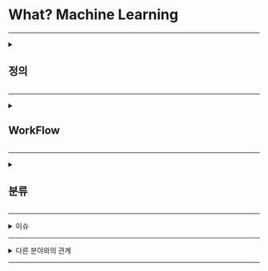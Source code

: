 # What? Machine Learning

---

<details><summary><h2>정의</h2></summary>

### 정의
- 컴퓨터 프로그램이 주어진 데이터를 통해 데이터 처리 경험을 훈련함으로써 정보 처리 능력을 향상시키는 행위

- 설명변수 X와 반응변수 Y에 대하여, 두 변수 간 상관관계를 서술한 수식을 찾는 능력을 향상시키는 행위

- 알고리즘과 모델
    - 알고리즘 : 어떠한 문제를 해결하기 위한 일련의 절차나 방법
    - 모델 : 상관관계를 식으로 표현한 것으로서 알고리즘을 통해 도출된 설명변수와 반응변수의 관계를 나타낸 함수

### 장점
- 전통적인 방식으로는 해결할 수 없는 복잡한 문제를 쉽게 풀 수 있음
    - 전통적인 방식의 경우 개발자가 직접 규칙을 설계하고 파라미터를 조정해야 함
    - 새로이 등장하는 문제들을 전통적인 방식으로 푸는 경우 설계할 규칙이나 조정할 파라미터가 복잡하고 다양함
    - 머신러닝의 경우 개발자가 적절한 알고리즘을 채택하고 적절한 파라미터를 설정하면 모델이 스스로 방법을 찾아냄
    - 따라서 전통적인 방식에 비해 머신러닝으로 문제를 풀 경우 개발자가 직접 수행해야 하는 업무가 줄어듦

- 유동적인 환경에 대처할 수 있음
    - 대용량 데이터로부터 스스로 규칙을 찾아내어 복잡한 문제에 대응함
    - 따라서 학습되지 않은 데이터에 대해서도 적용할 수 있음

### 구분

![머신러닝 구분](https://github.com/trekhleb/homemade-machine-learning/blob/master/images/machine-learning-map.png?raw=true)

</details>

---

<details><summary><h2>WorkFlow</h2></summary>

![머신러닝워크플로우](https://content.altexsoft.com/media/2017/04/Screenshot_3.png)

- Collect data  : 유용한 데이터를 최대한 많이 확보하고 하나의 데이터 세트로 통합함

- Prepare data  : 결측값, 이상값, 기타 데이터 문제를 적절하게 처리하여 사용 가능한 상태로 준비함

- Split data :  데이터 세트를 학습용 세트와 평가용 세트로 분리함

- Train a model : 학습용 데이터 세트의 일부를 통해 모델이 데이터 내 패턴을 찾도록 훈련함

- Validate a model : 학습용 데이터 세트의 나머지를 통해 모델이 데이터 내 패턴을 잘 찾아냈는지 확인함

- Test a model : 평가용 데이터 세트를 통해 모델의 성능을 파악함

- Deploy a model :  모델을 의사결정 시스템에 탑재함

- Iterate :  새로운 데이터를 확보하고 모델에 적용하여 모델을 점진적으로 개선해나감

</details>

---

<details><summary><h2>분류</h2></summary>

### 사람의 감독 하에 훈련하는가

- 지도 학습(Supervised Learning)
    - 훈련 단계에서 설명변수의 조합에 대응하는 반응변수를 함께 제시하는 학습 방법
        - 일고리즘은 설명변수와 반응변수의 상관관계를 가장 잘 설명할 수 있는 모델을 찾음
        - 알고리즘은 모델을 사용하여 새로운 설명변수에 대하여 예측을 수행함
    
    - 주요 알고리즘

        | 분석 종류 | 알고리즘 |
        |---|---|
        | 분류분석 | 결정트리(Decision Tree) |
        | | 서포트 벡터 머신(Support Vector Machine) |
        | | k-최근접이웃(K-Nearest Neightbor: KNN) |
        | | 로지스틱 회귀(Logistic Regression) |
        | 회귀분석 | 결정트리(Decision Tree) |
        | | 선형 회귀(Linear Regression) |
        | | 확률적 경사 하강 회귀(Stochastic gradient descent Regression; SGD) |

- 비지도 학습(Unsupervised Learning)
    - 훈련 단계에서 설명변수에 조합에 대응하는  반응변수를 제시하지 않는 학습 방법
        - 알고리즘은 설명변수의 특징만을 활용하여 목표한 결과를 산출함

    - 주요 알고리즘

        | 분석 종류 | 알고리즘 |
        |---|---|---|
        | 군집분석 | K-Means |
        | | 계층적 군집 분석(Hierarchical Cluster Analysis; HCA) |
        | | DBSCAN | 
        | 차원 축소 | 주성분 분석(Principal Component Analysis; PCA) |
        | | 커널 주성분 분석(Kernel Principal Component Analysis) |
        | | 지역적 선형 임베딩(Locally-Linear Embedding; LLE) |
        | | t-SNE(t-distributed Stochastic Neighbor Embedding) |
        | 이상치 탐지 | 가우스 분포 |
        | 연관규칙 | Apriori |
        | | Eclat |

- 준지도 학습(Semi-supervised Learning)
    - 지도 학습과 비지도 학습의 절충안
        - 모든 설명변수의 조합에 대하여 그에 대응하는 반응변수를 배치할 수 없는 현실을 고려한 학습 방법
        - 레이블(반응변수)이 존재하는 데이터 셋과 존재하지 않는 데이터 셋을 모두 사용함
    
    - 레이블이 군집 형태에 가까울수록 좋은 결과를 나타냄
    
    - 주요 알고리즘
        - 심층신뢰신경망(DBN)
        - 제한된 볼츠만 기계(RBM)

- 강화 학습(Reinforcement Learning)

    ![강화학습](https://tensorflowkorea.files.wordpress.com/2018/05/e18489e185b3e1848fe185b3e18485e185b5e186abe18489e185a3e186ba-2018-05-24-e1848be185a9e1848ce185a5e186ab-12-21-44.png?w=768)
https://tensorflow.blog/%ed%95%b8%ec%a6%88%ec%98%a8-%eb%a8%b8%ec%8b%a0%eb%9f%ac%eb%8b%9d-1%ec%9e%a5-2%ec%9e%a5/1-3-%eb%a8%b8%ec%8b%a0%eb%9f%ac%eb%8b%9d-%ec%8b%9c%ec%8a%a4%ed%85%9c%ec%9d%98-%ec%a2%85%eb%a5%98/

    - 행동심리학에서 영감을 받은 학습 방법
    
    - 보상을 얻기 위한 전략(policy)을 스스로 학습함
        - 행동에 대한 구체적인 지시 없이 목표만 부여함
        - 환경(environment)을 관찰하고 행동(action)을 실행하여 보상(reward)을 도출함

    - 주요 알고리즘
        - SARSA
        - Q-Learning

- 전이 학습(Transfer Learning)
    - 새로운 문제를 해결하고자 할 때 기존에 학습된 모델을 이용하여 새로운 모델을 만드는 방법
        - 기존 학습 방법은 훈련용 데이터와 실제 분석하려는 데이터가 유사한 분포를 가지고 있다는 가정에 기초함
        - 때문에 가정이 성립하지 않는 문제에 대해서는 좋은 결과를 보기 어려움
        - 이러한 경우 pre-trained model을 새로운 문제에 알맞게 조정하여 사용하면 성능을 높일 수 있음
    
    - 다음의 상황에서 활용하기에 적절함
        - 잘 훈련되어 있는 모델이 존재하는 경우
        - 해결하고자 하는 문제가 기존 모델이 해결 가능한 문제와 유사한 경우
        - 훈련용 데이터가 부족한 경우

### 실시간으로 갱신되는 데이터를 통해 점진적으로 훈련하는가
- 온라인 학습
    - 데이터를 소그룹(mini batch)으로 묶어서 순차적으로 제공하며 점진적으로 훈련시키는 방법

- 오프라인 학습
    - 사전에 충분히 훈련된 시스템을 사후 갱신 없이 제품에 적용하는 방법
    - 모든 데이터를 사용하여 학습함
    - 많은 시간이 소요되고 많은 리소스가 동원되므로 오프라인으로 수행함

### 무엇을 기반으로 훈련하는가
- 사례 기반 학습
- 모델 기반 학습

</details>

---

<details><summary>이슈</summary>

### 데이터
- 충분하지 않은 양의 데이터를 통한 학습
- 대표성이 없는 데이터를 통한 학습
- 품질이 낮은 데이터를 통한 학습
- 반응변수와의 연관성이 낮은 설명변수를 통한 학습

### 과대적합/과소적합
![과대적합과 과소적합](https://tensorflowkorea.files.wordpress.com/2017/06/fig2-01.png?w=640)

- 모델이 훈련 시 제공되는 데이터에 과대 혹은 과소 적합되는 경우
- 즉, 모델이 새로운 사례에 대하여 일반화되지 않는 경우

</details>

---

<details><summary>다른 분야와의 관계</summary>

### AI, ML, DL
- 인공지능(Artificial Intelligence; AI) : 사람처럼 학습하고 추론할 수 있는 시스템을 만드는 기술

- 머신러닝(Machine Learning; ML) : 규칙을 프로그래밍하지 않아도 주어진 데이터에서 자동으로 규칙을 발견하는 기술

- 딥러닝(Deep Learning; DL) : 인공 신경망을 기반으로 하는 머신러닝 기술

### 빅데이터와 머신러닝의 관계
- 빅데이터(big data) : 기존의 데이터베이스로는 수집, 처리, 저장, 분석을 수행하기 어려울 만큼 방대한 양의 데이터

- 빅데이터 시스템(big data system) : 빅데이터를 다루기 위한 시스템

- 빅데이터 엔지니어링(big data engineering) :빅데이터를 다루는 방법

- 빅데이터와 머신러닝의 관계
    - 본래 빅데이터의 개념은 데이터베이스에서 기원하여 머신러닝과는 별개로 발전해왔음
    - 학습 가능한 데이터의 양이 머신러닝 모델의 성능을 좌우하게 되면서, 오늘날 머신러닝 분야에서 유의미해짐

</details>

---

